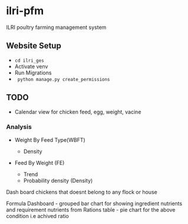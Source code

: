 # ilri-pfm
ILRI poultry farming management system

## Website Setup

- ``` cd ilri_ges ```
- Activate venv
- Run Migrations
- ``` python manage.py create_permissions```

## TODO
- Calendar view for chicken feed, egg, weight, vacine

### Analysis
- Weight By Feed Type(WBFT)
    - Density

- Feed By Weight (FE)
    - Trend
    - Probability density (Density) 


Dash board chickens that doesnt belong to any flock or house

Formula Dashboard
    - grouped bar chart for showing ingredient nutrients and requirement nutrients from Rations table
    - pie chart for the above condition i.e achived ratio